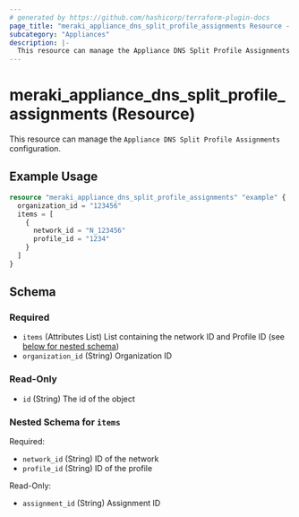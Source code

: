 ```yaml
---
# generated by https://github.com/hashicorp/terraform-plugin-docs
page_title: "meraki_appliance_dns_split_profile_assignments Resource - terraform-provider-meraki"
subcategory: "Appliances"
description: |-
  This resource can manage the Appliance DNS Split Profile Assignments configuration.
---
```


# meraki_appliance_dns_split_profile_assignments (Resource)

This resource can manage the `Appliance DNS Split Profile Assignments` configuration.

## Example Usage

```terraform
resource "meraki_appliance_dns_split_profile_assignments" "example" {
  organization_id = "123456"
  items = [
    {
      network_id = "N_123456"
      profile_id = "1234"
    }
  ]
}
```

<!-- schema generated by tfplugindocs -->
## Schema

### Required

- `items` (Attributes List) List containing the network ID and Profile ID (see [below for nested schema](#nestedatt--items))
- `organization_id` (String) Organization ID

### Read-Only

- `id` (String) The id of the object

<a id="nestedatt--items"></a>
### Nested Schema for `items`

Required:

- `network_id` (String) ID of the network
- `profile_id` (String) ID of the profile

Read-Only:

- `assignment_id` (String) Assignment ID
